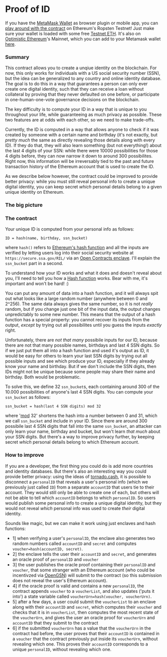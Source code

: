 # Proof of ID

If you have the [MetaMask Wallet](https://metamask.io/) as browser plugin or mobile app, you can [play around with the contract](https://dapp.opencontracts.io/#/open-contracts/proof-of-id) on Ethereum's Ropsten Testnet! Just make sure your wallet is loaded with some free [Testnet ETH](https://faucet.egorfine.com/). It's also on [Optimistic Ethereum](https://optimism.io)'s Mainnet, which you can add to your Metamask wallet [here](https://chainlist.org/).

### Summary
This contract allows you to create a unqiue identity on the blockchain. For now, this only works for individuals with a US social security number (SSN), but the idea can be generalized to any country and online identity database. The goal is to do this in a way that guarantees a person can only ever create one digital identity, such that they can receive a loan without collateral by proving that they never defaulted on one before, or participate in one-human-one-vote governance decisions on the blockchain.

The key difficulty is to compute your ID in a way that is unique to you throughout your life, while guaranteeing as much privacy as possible. These two features are at odds with each other, so we need to make trade-offs. 

Currently, the ID is computed in a way that allows anyone to check if it was created by someone with a certain name and birthday (it's not exactly, but _pretty much_ the same as directly revealing those details along with every ID). If they do that, they will also learn something (but not everything!) about the last 4 digits of your SSN: while there were 10000 possibilities for those 4 digits before, they can now narrow it down to around 300 possibilites. Right now, this information will be irreversably tied to the past and future transaction history of the Ethereum account that is used to create the ID. 

As we describe below however, the contract could be improved to provide better privacy: while you must still reveal personal info to create a unique digital identity, you can keep secret  _which_ personal details belong to a given unique identity on Ethereum.

### The big picture

### The contract
Your unique ID is computed from your personal info as follows:
```
ID = hash(name, birthday, ssn_bucket)
```
where `hash()` refers to [Ethereum's hash function](https://en.wikipedia.org/wiki/SHA-3) and all the inputs are verified by letting users log into their social security website at `https://secure.ssa.gov/RIL/` via an [Open Contracts enclave](https://opencontracts.io/#/protocol). I'll explain the `ssn_bucket` part in a second.

To understand how your ID works and what it does and doesn't reveal about you, I'll need to tell you how a [Hash function](https://en.wikipedia.org/wiki/Hash_function) works. Bear with me, it's important and won't be hard! :)

You can put any amount of data into a hash function, and it will always spit out what looks like a large random number (anywhere between 0 and 2^256). The same data always gives the same number, so it is not _really_ random, but if you change just one bit of the input data, the output changes unpredictably to some new number. This means that the output of a hash function has a special property: you cannot recover its inputs from the output, _except_ by trying out all possibilites until you guess the inputs _exactly_ right. 

Unfortunately, there are _not that many_ possibile inputs for our ID, because there are not that many possible names, birthdays and last 4 SSN digits. So if we just put them all into a hash function and used it's output as ID, it would be easy for others to learn your last SSN digits by trying out all possible inputs and see which produce your ID, especially if they already know your name and birthday. But if we don't include the SSN digits, then IDs might not be unique because some people may share their name and birthday. Both would be problematic.

To solve this, we define 32 `ssn_bucket`s, each containing around 300 of the 10.000 possibilities of anyone's last 4 SSN digits. You can compute your `ssn_bucket` as follows:
```
ssn_bucket = hash(last 4 SSN digits) mod 32
```
where '[mod](https://en.wikipedia.org/wiki/Modulo_operation) 32' shortens the hash into a number between 0 and 31, which we call `ssn_bucket` and include in your ID. Since there are around 300 possibile last 4 SSN digits that fall into the same `ssn_bucket`, an attacker can only learn your name, birthday and bucket, but won't learn _that much_ about your SSN digits. But there's a way to improve privacy further, by keeping secret _which_ personal details belong to which Ethereum account.

### How to improve

If you are a developer, the first thing you could do is add more countries and identity databases.
But there's also an interesting way you could provide better privacy: using the ideas of [tornado.cash](https://tornado.cash), it is possible to disconnect a `personalID` that reveals a user's personal info (which we previously just called `ID`) from a separate `accountID` that users tie to their account. They would still only be able to create one of each, but others will not be able to tell which `accountID` belongs to which `personalID`. So users would publish some personal info to create a unique digital identity, but they would not reveal _which_ personal info was used to create _their_ digital identity.

Sounds like magic, but we can make it work using just enclaves and hash functions:
- 1] when verifying a user's `personalID`, the enclave also generates two random numbers called `accountID` and `secret` and computes `voucher=hash(accountID, secret)`.
- 2] the enclave tells the user their `accountID` and `secret`, and generates an oracle proof of `personalID` and `voucher`
- 3] the user publishes the oracle proof containing their `personalID` and `voucher`, that some stranger with an Ethereum account (who could be incentivzed via [OpenGSN](https://opengsn.org/)) will submit to the contract (so this submission does not reveal the user's Ethereum account).
- 4] if the oracle proof is valid and contains a new `personalID`, the contract appends `voucher` to a `voucherList`, and also updates ('puts it into') a state variable called `voucherUrn=hash(voucher, voucherUrn)`.
- 5] after a few days, a user could submit the `voucherList` to an enclave along with their `accountID` and `secret`, which computes their `voucher` and checks that it is in `voucherList`, then computes the most recent state of the `voucherUrn`, and gives the user an oracle proof for `voucherUrn` and `accountID` that they submit to the contract
- 6] if the submitted `voucherUrn` has a value that the `voucherUrn` in the contract had before, the user proves that their `accountID` is contained in a `voucher` that the contract previously put inside its `voucherUrn`, without revealing which one. This proves their `accountID` corresponds to a unique `personalID`, without revealing which one.



